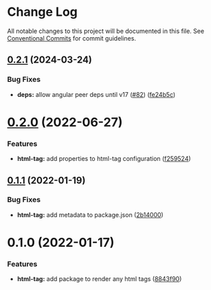 # Change Log

All notable changes to this project will be documented in this file.
See [Conventional Commits](https://conventionalcommits.org) for commit guidelines.

## [0.2.1](https://github.com/orchestratora/orchestrator/compare/@orchestrator/html-tag@0.2.0...@orchestrator/html-tag@0.2.1) (2024-03-24)


### Bug Fixes

* **deps:** allow angular peer deps until v17 ([#82](https://github.com/orchestratora/orchestrator/issues/82)) ([fe24b5c](https://github.com/orchestratora/orchestrator/commit/fe24b5c05c0b5ef87d2c4e238971a6b7b0468350))





# [0.2.0](https://github.com/orchestratora/orchestrator/compare/@orchestrator/html-tag@0.1.1...@orchestrator/html-tag@0.2.0) (2022-06-27)


### Features

* **html-tag:** add properties to html-tag configuration ([f259524](https://github.com/orchestratora/orchestrator/commit/f25952480afad9df187601ba2b6f881c85d8bd65))





## [0.1.1](https://github.com/orchestratora/orchestrator/compare/@orchestrator/html-tag@0.1.0...@orchestrator/html-tag@0.1.1) (2022-01-19)


### Bug Fixes

* **html-tag:** add metadata to package.json ([2b14000](https://github.com/orchestratora/orchestrator/commit/2b140002739831c9c181961ae8caefc11969978a))





# 0.1.0 (2022-01-17)


### Features

* **html-tag:** add package to render any html tags ([8843f90](https://github.com/orchestratora/orchestrator/commit/8843f905ad02668bf68b2bf289922db48e320e84))
